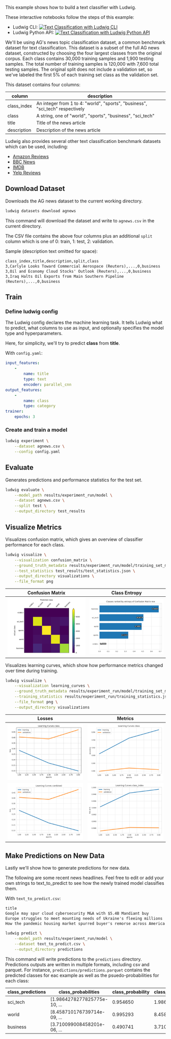 This example shows how to build a text classifier with Ludwig.

These interactive notebooks follow the steps of this example:

- Ludwig CLI: [![Text Classification with Ludwig CLI](https://colab.research.google.com/assets/colab-badge.svg)](https://colab.research.google.com/github/ludwig-ai/ludwig-docs/blob/daniel/text_classification/docs/examples/text_classification/Text_Classification_with_Ludwig_CLI.ipynb)
- Ludwig Python API: [![Text Classification with Ludwig Python API](https://colab.research.google.com/assets/colab-badge.svg)](https://colab.research.google.com/github/ludwig-ai/ludwig-docs/blob/daniel/text_classification/docs/examples/text_classification/Text_Classification_with_Ludwig_Python_API.ipynb)

We'll be using AG's news topic classification dataset, a common benchmark dataset for text classification. This dataset
is a subset of the full AG news dataset, constructed by choosing the four largest classes from the original corpus. Each
class contains 30,000 training samples and 1,900 testing samples. The total number of training samples is 120,000 with
7,600 total testing samples. The original split does not include a validation set, so we've labeled the first 5% of each
training set class as the validation set.

This dataset contains four columns:

| column      | description                                                                    |
| ----------- | ------------------------------------------------------------------------------ |
| class_index | An integer from 1 to 4: "world", "sports", "business", "sci_tech" respectively |
| class       | A string, one of "world", "sports", "business", "sci_tech"                     |
| title       | Title of the news article                                                      |
| description | Description of the news article                                                |

Ludwig also provides several other text classification benchmark datasets which can be used, including:

- [Amazon Reviews](https://s3.amazonaws.com/amazon-reviews-pds/readme.html)
- [BBC News](https://www.kaggle.com/competitions/learn-ai-bbc/overview)
- [IMDB](https://www.kaggle.com/datasets/lakshmi25npathi/imdb-dataset-of-50k-movie-reviews)
- [Yelp Reviews](https://www.kaggle.com/datasets/yelp-dataset/yelp-dataset)

## Download Dataset

Downloads the AG news dataset to the current working directory.

```bash
ludwig datasets download agnews
```

This command will download the dataset and write to `agnews.csv` in the current directory.

The CSV file contains the above four columns plus an additional `split` column which is one of 0: train, 1: test,
2: validation.

Sample (description text omitted for space):

```
class_index,title,description,split,class
3,Carlyle Looks Toward Commercial Aerospace (Reuters),...,0,business
3,Oil and Economy Cloud Stocks' Outlook (Reuters),...,0,business
3,Iraq Halts Oil Exports from Main Southern Pipeline (Reuters),...,0,business
```

## Train

### Define ludwig config

The Ludwig config declares the machine learning task. It tells Ludwig what to predict, what columns to use as input, and
optionally specifies the model type and hyperparameters.

Here, for simplicity, we'll try to predict **class** from **title**.

With `config.yaml`:

```yaml
input_features:
    -
        name: title
        type: text
        encoder: parallel_cnn
output_features:
    -
        name: class
        type: category
trainer:
    epochs: 3
```

### Create and train a model

```bash
ludwig experiment \
    --dataset agnews.csv \
    --config config.yaml
```

## Evaluate

Generates predictions and performance statistics for the test set.

```bash
ludwig evaluate \
    --model_path results/experiment_run/model \
    --dataset agnews.csv \
    --split test \
    --output_directory test_results
```

## Visualize Metrics

Visualizes confusion matrix, which gives an overview of classifier performance for each class.

```bash
ludwig visualize \
    --visualization confusion_matrix \
    --ground_truth_metadata results/experiment_run/model/training_set_metadata.json \
    --test_statistics test_results/test_statistics.json \
    --output_directory visualizations \
    --file_format png
```

| Confusion Matrix                                                     | Class Entropy                                                                        |
| -------------------------------------------------------------------- | ------------------------------------------------------------------------------------ |
| ![Confusion Matrix](text_classification/images/confusion_matrix.png) | ![Confusion Matrix Entropy](text_classification/images/confusion_matrix_entropy.png) |

Visualizes learning curves, which show how performance metrics changed over time during training.

```bash
ludwig visualize \
    --visualization learning_curves \
    --ground_truth_metadata results/experiment_run/model/training_set_metadata.json \
    --training_statistics results/experiment_run/training_statistics.json \
    --file_format png \
    --output_directory visualizations
```

| Losses                                                                | Metrics                                                    |
| --------------------------------------------------------------------- | ---------------------------------------------------------- |
| ![Loss: class](text_classification/images/train_loss_class.png)       | ![Accuracy](text_classification/images/train_accuracy.png) |
| ![Loss: combined](text_classification/images/train_loss_combined.png) | ![Hits at K](text_classification/images/hits_at_k.png)     |

## Make Predictions on New Data

Lastly we'll show how to generate predictions for new data.

The following are some recent news headlines. Feel free to edit or add your own strings to text_to_predict to see how
the newly trained model classifies them.

With `text_to_predict.csv`:

```
title
Google may spur cloud cybersecurity M&A with $5.4B Mandiant buy
Europe struggles to meet mounting needs of Ukraine's fleeing millions
How the pandemic housing market spurred buyer's remorse across America
```

```bash
ludwig predict \
    --model_path results/experiment_run/model \
    --dataset text_to_predict.csv \
    --output_directory predictions
```

This command will write predictions to the `predictions` directory. Predictions outputs are written in multiple formats,
including csv and parquet. For instance, `predictions/predictions.parquet` contains the predicted classes for eac
example as well as the psuedo-probabilities for each class:

| class_predictions | class_probabilities          | class_probability | class_probabilities_&lt;UNK&gt; | class_probabilities_sci_tech | class_probabilities_sports | class_probabilities_world | class_probabilities_business |
| ----------------- | ---------------------------- | ----------------- | ------------------------------- | ---------------------------- | -------------------------- | ------------------------- | ---------------------------- |
| sci_tech          | [1.9864278277825775e-10, ... | 0.954650          | 1.986428e-10                    | 0.954650                     | 0.000033                   | 0.002563                  | 0.042754                     |
| world             | [8.458710176739714e-09, ...  | 0.995293          | 8.458710e-09                    | 0.002305                     | 0.000379                   | 0.995293                  | 0.002022                     |
| business          | [3.710099008458201e-06, ...  | 0.490741          | 3.710099e-06                    | 0.447916                     | 0.000815                   | 0.060523                  | 0.490741                     |
